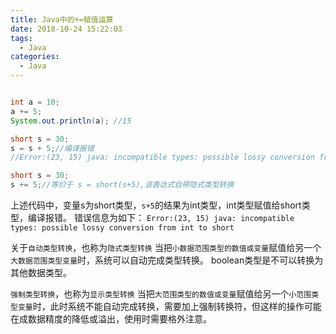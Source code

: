 ```yaml
---
title: Java中的+=赋值运算
date: 2018-10-24 15:22:03
tags:
  - Java
categories:
  - Java
---
```


```Java

int a = 10;
a += 5;
System.out.println(a); //15

short s = 30;
s = s + 5;//编译报错
//Error:(23, 15) java: incompatible types: possible lossy conversion from int to short

short s = 30;
s += 5;//等价于 s = short(s+5),该表达式自带隐式类型转换
```

上述代码中，变量s为short类型，`s+5`的结果为int类型，int类型赋值给short类型，编译报错。
错误信息为如下：
`Error:(23, 15) java: incompatible types: possible lossy conversion from int to short`

关于`自动类型转换`，也称为`隐式类型转换`
当把`小数据范围类型的数值或变量`赋值给另一个`大数据范围类型变量`时，系统可以自动完成类型转换。
boolean类型是不可以转换为其他数据类型。

`强制类型转换`，也称为`显示类型转换`
当把`大范围类型的数值或变量`赋值给另一个`小范围类型变量`时，此时系统不能自动完成转换，需要加上强制转换符，但这样的操作可能在成数据精度的降低或溢出，使用时需要格外注意。

